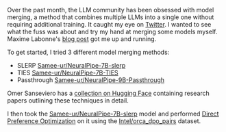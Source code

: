 Over the past month, the LLM community has been obsessed with model merging, a method that combines multiple LLMs into a single one without requiring additional training. It caught my eye on [Twitter](https://twitter.com/maximelabonne/status/1747350120067154227). I wanted to see what the fuss was about and try my hand at merging some models myself. Maxime Labonne's [blog post](https://towardsdatascience.com/merge-large-language-models-with-mergekit-2118fb392b54) got me up and running. 

To get started, I tried 3 different model merging methods: 
- SLERP [Samee-ur/NeuralPipe-7B-slerp](https://huggingface.co/Samee-ur/NeuralPipe-7B-slerp) 
- TIES  [Samee-ur/NeuralPipe-7B-TIES](https://huggingface.co/Samee-ur/NeuralPipe-7B-TIES)  
- Passthrough [Samee-ur/NeuralPipe-9B-Passthrough](https://huggingface.co/Samee-ur/NeuralPipe-9B-Passthrough)

Omer Sanseviero has a [collection on Hugging Face](https://huggingface.co/collections/osanseviero/model-merging-65097893623330a3a51ead66) containing research papers outlining these techniques in detail. 

I then took the [Samee-ur/NeuralPipe-7B-slerp](https://huggingface.co/Samee-ur/NeuralPipe-7B-slerp) model and performed [Direct Preference Optimization](https://arxiv.org/abs/2305.18290) on it using the [Intel/orca_dpo_pairs](https://huggingface.co/datasets/Intel/orca_dpo_pairs) dataset. 


